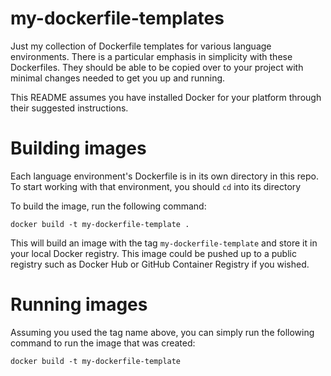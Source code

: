 # my-dockerfile-templates
Just my collection of Dockerfile templates for various language environments. There is a particular emphasis in simplicity with these Dockerfiles. They should be able to be copied over to your project with minimal changes needed to get you up and running.

This README assumes you have installed Docker for your platform through their suggested instructions.

# Building images

Each language environment's Dockerfile is in its own directory in this repo. To start working with that environment, you should `cd` into its directory

To build the image, run the following command:

`docker build -t my-dockerfile-template .`

This will build an image with the tag `my-dockerfile-template` and store it in your local Docker registry. This image could be pushed up to a public registry such as Docker Hub or GitHub Container Registry if you wished.

# Running images

Assuming you used the tag name above, you can simply run the following command to run the image that was created:

`docker build -t my-dockerfile-template`
